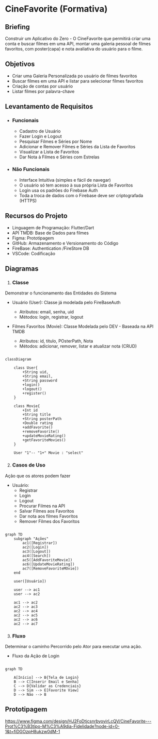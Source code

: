 # CineFavorite (Formativa)

## Briefing 
Construir um Aplicativo do Zero - O CineFavorite que permitirá criar uma conta e buscar filmes em uma API, montar uma galeria pessoal de filmes favoritos, com poster(capa) e nota avaliativa do usuário para o filme.

## Objetivos
- Criar uma Galeria Personalizada po usuário de filmes favoritos
- Buscar filmes em uma API e listar para selecionar filmes favoritos
- Criação de contas por usuário
- Listar filmes por palavra-chave

## Levantamento de Requisitos
- ### Funcionais
    - Cadastro de Usuário
    - Fazer Login e Logout
    - Pesquisar Filmes e Séries por Nome
    - Adicionar e Remover Filmes e Séries da Lista de Favoritos
    - Visualizar a Lista de Favoritos
    - Dar Nota à Filmes e Séries com Estrelas

- ### Não Funcionais
    - Interface Intuitiva (simples e fácil de navegar)
    - O usuário só tem acesso à sua própria Lista de Favoritos
    - Login usa os padrões do Firebase Auth
    - Toda a troca de dados com o Firebase deve ser criptografada (HTTPS)

## Recursos do Projeto
- Linguagem de Programação: Flutter/Dart
- API TMDB: Base de Dados para filmes
- Figma: Prototipagem
- GitHub: Armazenamento e Versionamento do Código
- FireBase: Authentication /FireStore DB
- VSCode: Codificação 

## Diagramas
1. ### Classe
Demonstrar o funcionamento das Entidades do Sistema
- Usuário (User): Classe já modelada pelo FireBaseAuth
    - Atributos: email, senha, uid
    - Métodos: login, registrar, logout

- Filmes Favoritos (Movie): Classe Modelada pelo DEV - Baseada na API TMDB
    - Atributos: id, titulo, POsterPath, Nota
    - Métodos: adicionar, remover, listar e atualizar nota (CRUD)

```mermaid

classDiagram

    class User{
        +String uid,
        +String email, 
        +String password
        +login()
        +logout()
        +register()
    }

    class Movie{
        +Int id
        +String title
        +String posterPath
        +Double rating
        +addFavorite()
        +removeFavorite()
        +updateMovieRating()
        +getFavoriteMovies()
    }

    User "1"-- "1+" Movie : "select"

```

2. ### Casos de Uso
Ação que os atores podem fazer
- Usuário: 
    - Registrar
    - Login
    - Logout
    - Procurar Filmes na API
    - Salvar Filmes aos Favoritos
    - Dar nota aos filmes Favoritos
    - Remover Filmes dos Favoritos

```mermaid

graph TD
    subgraph "Ações"
        ac1([Registrar])
        ac2([Login])
        ac3([Logout])
        ac4([Search])
        ac5([AddFavoriteMovie])
        ac6([UpdateMovieRating])
        ac7([RemoveFavoriteMOvie])
    end

    user([Usuário])

    user --> ac1
    user --> ac2

    ac1 --> ac2
    ac2 --> ac3
    ac2 --> ac4
    ac2 --> ac5
    ac2 --> ac6
    ac2 --> ac7

```

3. ### Fluxo
Determinar o caminho Percorrido pelo Ator para executar uma ação.

- Fluxo da Ação de Login

```mermaid

graph TD

    A[Início] --> B{Tela de Login}
    B --> C[Inserir Email e Senha]
    C --> D{Validar as Credenciais}
    D --> Sim --> E[Favorite View]
    D --> Não --> B

```

## Prototipagem 

https://www.figma.com/design/HJ2FoDtjcsnrbyovirLcQV/CineFavorite---Prot%C3%B3tipo-M%C3%A9dia-Fidelidade?node-id=0-1&t=fiDGOzpH8ukzw0dM-1
